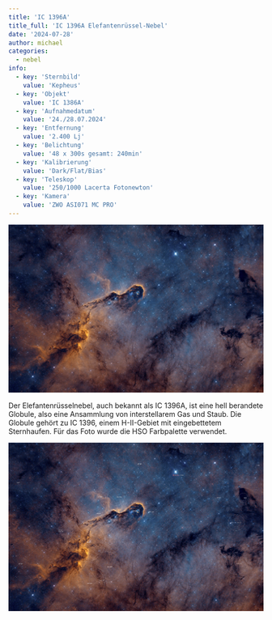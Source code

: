 ```yaml
---
title: 'IC 1396A'
title_full: 'IC 1396A Elefantenrüssel-Nebel'
date: '2024-07-28'
author: michael
categories:
  - nebel
info:
  - key: 'Sternbild'
    value: 'Kepheus'
  - key: 'Objekt'
    value: 'IC 1386A'
  - key: 'Aufnahmedatum'
    value: '24./28.07.2024'
  - key: 'Entfernung'
    value: '2.400 Lj'
  - key: 'Belichtung'
    value: '48 x 300s gesamt: 240min'
  - key: 'Kalibrierung'
    value: 'Dark/Flat/Bias'
  - key: 'Teleskop'
    value: '250/1000 Lacerta Fotonewton'
  - key: 'Kamera'
    value: 'ZWO ASI071 MC PRO'
---
```


![IC 1396A](header.jpg 'IC 1396A')

Der Elefantenrüsselnebel, auch bekannt als IC 1396A, ist eine hell berandete Globule, also eine Ansammlung von interstellarem Gas und Staub.
Die Globule gehört zu IC 1396, einem H-II-Gebiet mit eingebettetem Sternhaufen. Für das Foto wurde die HSO Farbpalette verwendet.

![IC 1396A](IC-1396A-Annotated.jpg 'IC 1396A')
